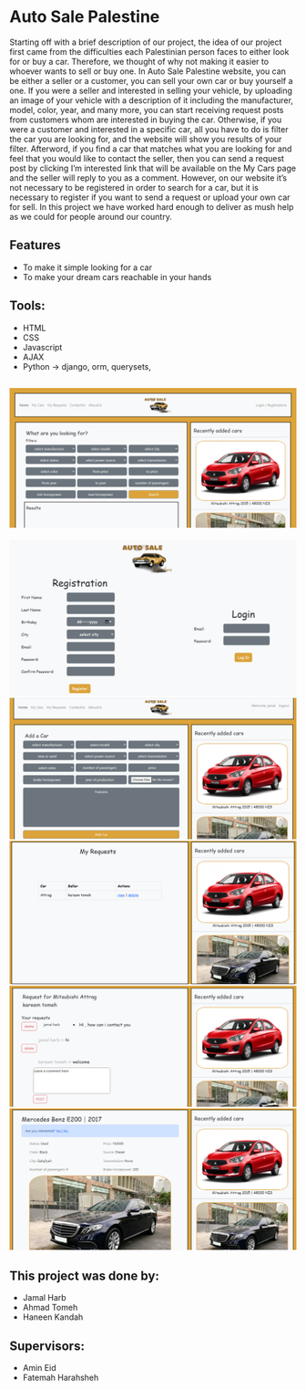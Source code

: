
# Auto Sale Palestine

Starting off with a brief description of our project, the idea of our project first came from the difficulties each Palestinian person faces to either look for or buy a car. Therefore, we thought of why not making it easier to whoever wants to sell or buy one. In Auto Sale Palestine website, you can be either a seller or a customer, you can sell your own car or buy yourself a one. If you were a seller and interested in selling your vehicle, by uploading an image of your vehicle with a description of it including the manufacturer, model, color, year, and many more, you can start receiving request posts from customers whom are interested in buying the car. Otherwise, if you were a customer and interested in a specific car, all you have to do is filter the car you are looking for, and the website will show you results of your filter. Afterword, if you find a car that matches what you are looking for and feel that you would like to contact the seller, then you can send a request post by clicking I’m interested link that will be available on the My Cars page and the seller will reply to you as a comment. However, on our website it’s not necessary to be registered in order to search for a car, but it is necessary to register if you want to send a request or upload your own car for sell. In this project we have worked hard enough to deliver as mush help as we could for people around our country.

## Features
- To make it simple looking for a car
- To make your dream cars reachable in your hands


## Tools:
- HTML
- CSS 
- Javascript
- AJAX
- Python -> django, orm, querysets, 

![1.dashboard.PNG](https://github.com/JamalHarb/AutoSalePalestine/blob/main/AutoSalePalestineScreenshots/1.dashboard.PNG?raw=true)
--------------------------------------------------------------------------------------------------------------------------------
![2.login-registration.PNG](https://github.com/JamalHarb/AutoSalePalestine/blob/main/AutoSalePalestineScreenshots/2.login-registration.PNG?raw=true)
![3.add_car.PNG](https://github.com/JamalHarb/AutoSalePalestine/blob/main/AutoSalePalestineScreenshots/3.add_car.PNG?raw=true)
![4.my_requests.PNG](https://github.com/JamalHarb/AutoSalePalestine/blob/main/AutoSalePalestineScreenshots/4.my_requests.PNG?raw=true)
![5.requst_view.PNG](https://github.com/JamalHarb/AutoSalePalestine/blob/main/AutoSalePalestineScreenshots/5.requst_view.PNG?raw=true)
![6.car_view.PNG](https://github.com/JamalHarb/AutoSalePalestine/blob/main/AutoSalePalestineScreenshots/6.car_view.PNG?raw=true)

## This project was done by:
- Jamal Harb
- Ahmad Tomeh
- Haneen Kandah

## Supervisors:
- Amin Eid
- Fatemah Harahsheh

